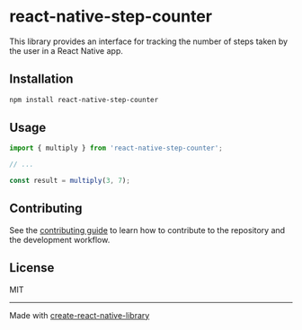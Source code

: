 # react-native-step-counter

This library provides an interface for tracking the number of steps taken by the user in a React Native app.

## Installation

```sh
npm install react-native-step-counter
```

## Usage

```js
import { multiply } from 'react-native-step-counter';

// ...

const result = multiply(3, 7);
```

## Contributing

See the [contributing guide](CONTRIBUTING.md) to learn how to contribute to the repository and the development workflow.

## License

MIT

---

Made with [create-react-native-library](https://github.com/callstack/react-native-builder-bob)
